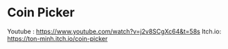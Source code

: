 # Coin Picker
Youtube : https://www.youtube.com/watch?v=j2v8SCgXc64&t=58s
Itch.io: https://ton-minh.itch.io/coin-picker
